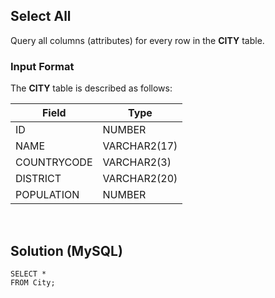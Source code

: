 [comment]: <> (Written: 23-Mar-2020)

## Select All
Query all columns (attributes) for every row in the **CITY** table.

### Input Format
The **CITY** table is described as follows:

| Field       | Type         |
|-------------|--------------|
| ID          | NUMBER       |
| NAME        | VARCHAR2(17) |
| COUNTRYCODE | VARCHAR2(3)  |
| DISTRICT    | VARCHAR2(20) |
| POPULATION  | NUMBER       |

&nbsp;
## Solution (MySQL)
```
SELECT * 
FROM City;
```
